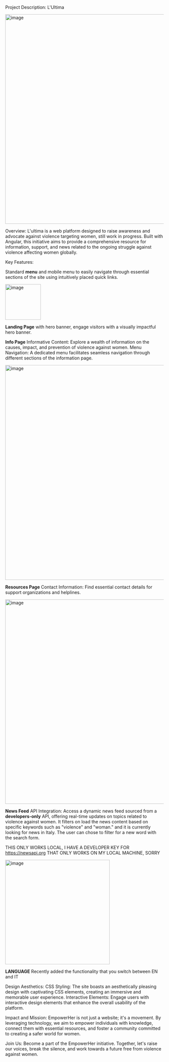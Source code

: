 Project Description: L'Ultima

<img width="666" alt="image" src="https://github.com/MarchesaLore/femminicidio-news/assets/22336407/f14b6cf7-e602-4fa3-a9b7-40860e7bdf74">


Overview:
L'ultima is a web platform designed to raise awareness and advocate against violence targeting women, still work in progress.
Built with Angular, this initiative aims to provide a comprehensive resource for information, support, and news related to the ongoing struggle against violence affecting women globally.

Key Features:

Standard **menu** and mobile menu to easily navigate through essential sections of the site using intuitively placed quick links.

<img width="113" alt="image" src="https://github.com/MarchesaLore/femminicidio-news/assets/22336407/9cbc7a06-0b94-4cf8-a962-38619428f6d7">


**Landing Page** 
with hero banner, engage visitors with a visually impactful hero banner.


**Info Page**
Informative Content: Explore a wealth of information on the causes, impact, and prevention of violence against women.
Menu Navigation: A dedicated menu facilitates seamless navigation through different sections of the information page.

<img width="683" alt="image" src="https://github.com/MarchesaLore/femminicidio-news/assets/22336407/d73da5cd-2cc3-4f79-9a51-63821f23c910">


**Resources Page**
Contact Information: Find essential contact details for support organizations and helplines.

<img width="650" alt="image" src="https://github.com/MarchesaLore/femminicidio-news/assets/22336407/c8319de4-cadd-4e89-9b8e-016de74f325f">

**News Feed**
API Integration: Access a dynamic news feed sourced from a **developers-only** API, offering real-time updates on topics related to violence against women.
It filters on load the news content based on specific keywords such as "violence" and "woman." and it is currently looking for news in Italy.
The user can chose to filter for a new word with the search form.

THIS ONLY WORKS LOCAL, I HAVE A DEVELOPER KEY FOR https://newsapi.org THAT ONLY WORKS ON MY LOCAL MACHINE, SORRY

<img width="332" alt="image" src="https://github.com/MarchesaLore/femminicidio-news/assets/22336407/0028c8f0-3426-4285-ace6-119b2e05dd96">

**LANGUAGE**
Recently added the functionality that you switch between EN and IT

Design Aesthetics:
CSS Styling: The site boasts an aesthetically pleasing design with captivating CSS elements, creating an immersive and memorable user experience.
Interactive Elements: Engage users with interactive design elements that enhance the overall usability of the platform.

Impact and Mission:
EmpowerHer is not just a website; it's a movement. By leveraging technology, we aim to empower individuals with knowledge, connect them with essential resources, and foster a community committed to creating a safer world for women.

Join Us:
Become a part of the EmpowerHer initiative. Together, let's raise our voices, break the silence, and work towards a future free from violence against women.
